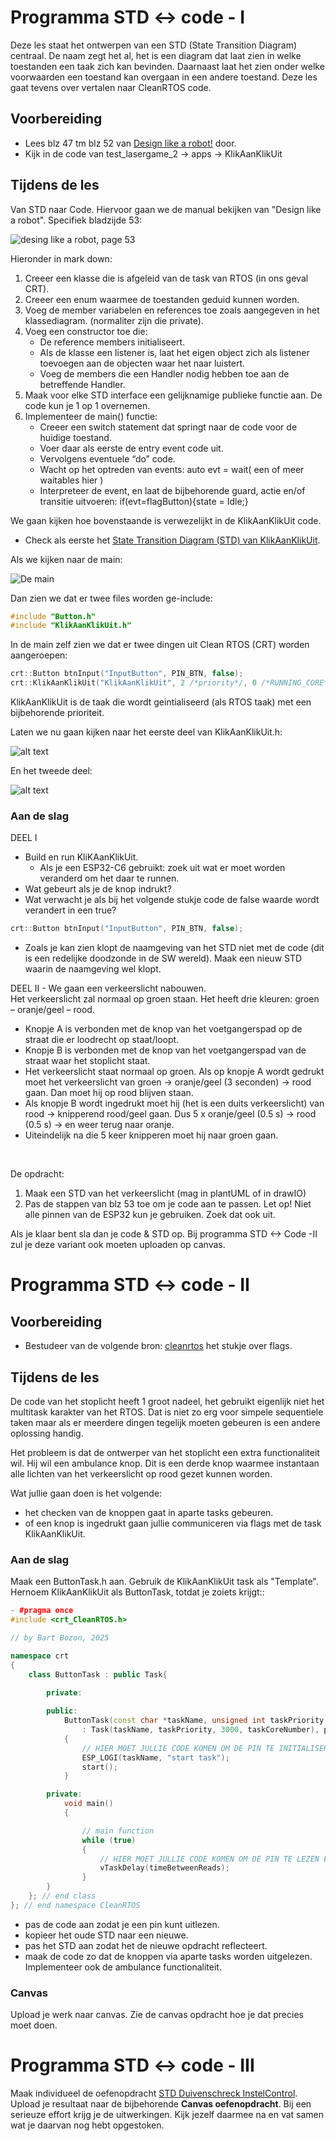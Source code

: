 # Programma STD <-> code - I

Deze les staat het ontwerpen van een STD (State Transition Diagram) centraal. De naam zegt het al, het is een diagram dat laat zien in welke toestanden een taak zich kan bevinden. Daarnaast laat het zien onder welke voorwaarden een toestand kan overgaan in een andere toestand. Deze les gaat tevens over vertalen naar CleanRTOS code.

## Voorbereiding

- Lees blz 47 tm blz 52 van [Design like a robot!](../../onderwijsmateriaal/readers/Design%20Like%20a%20Robot!.pdf) door.
- Kijk in de code van test_lasergame_2 -> apps -> KlikAanKlikUit

## Tijdens de les

Van STD naar Code. Hiervoor gaan we de manual bekijken van "Design like a robot". Specifiek bladzijde 53:  

![desing like a robot, page 53](image.png)

Hieronder in mark down:
1. Creeer een klasse die is afgeleid van de task van RTOS (in ons geval CRT).
2. Creeer een enum waarmee de toestanden geduid kunnen worden.
3. Voeg de member variabelen en references toe zoals aangegeven in het klassediagram.
(normaliter zijn die private).
4. Voeg een constructor toe die:
   -  De reference members initialiseert.
   -  Als de klasse een listener is, laat het eigen object zich als listener toevoegen aan de
objecten waar het naar luistert.
   -  Voeg de members die een Handler nodig hebben toe aan de betreffende Handler.
5. Maak voor elke STD interface een gelijknamige publieke functie aan. De code kun je 1 op 1
overnemen.
6. Implementeer de main() functie:
   - Creeer een switch statement dat springt naar de code voor de huidige toestand.
    - Voer daar als eerste de entry event code uit.
    - Vervolgens eventuele “do” code.
    - Wacht op het optreden van events:
auto evt = wait( een of meer waitables hier )
    - Interpreteer de event, en laat de bijbehorende guard, actie en/of transitie uitvoeren:
if(evt=flagButton){state = Idle;}

We gaan kijken hoe bovenstaande is verwezelijkt in de KlikAanKlikUit code. 
- Check als eerste het [State Transition Diagram (STD) van KlikAanKlikUit](../../onderwijsmateriaal/opdrachten/oefenopdrachten/std-klik-aan-klik-uit/KlikAan-KlikUit-1.png).

Als we kijken naar de main: 

![De main](image-1.png)

Dan zien we dat er twee files worden ge-include: 
```c++
#include "Button.h"
#include "KlikAanKlikUit.h"
```

In de main zelf zien we dat er twee dingen uit Clean RTOS (CRT) worden aangeroepen: 
```c++
crt::Button btnInput("InputButton", PIN_BTN, false);
crt::KlikAanKlikUit("KlikAanKlikUit", 2 /*priority*/, 0 /*RUNNING_CORE*/, PIN_LED, (crt::Button*)&btnInput);
```
KlikAanKlikUit is de taak die wordt geintialiseerd (als RTOS taak) met een bijbehorende prioriteit. 

Laten we nu gaan kijken naar het eerste deel van KlikAanKlikUit.h:

![alt text](image-4.png)

En het tweede deel:

![alt text](image-5.png)


### Aan de slag
DEEL I
-  Build en run KliKAanKlikUit.
   - Als je een ESP32-C6 gebruikt: zoek uit wat er moet worden veranderd om het daar te runnen.
- Wat gebeurt als je de knop indrukt?
- Wat verwacht je als bij het volgende stukje code de false waarde wordt verandert in een true?
```c++
crt::Button btnInput("InputButton", PIN_BTN, false);
```
- Zoals je kan zien klopt de naamgeving van het STD niet met de code (dit is een redelijke doodzonde in de SW wereld). Maak een nieuw STD waarin de naamgeving wel klopt. 
  

DEEL II - We gaan een verkeerslicht nabouwen. <br>
Het verkeerslicht zal normaal op groen staan. Het heeft drie kleuren: groen – oranje/geel – rood. 
- 	Knopje A is verbonden met de knop van het voetgangerspad op de straat die er loodrecht op staat/loopt.
- 	Knopje B is verbonden met de knop van het voetgangerspad van de straat waar het stoplicht staat.
- 	Het verkeerslicht staat normaal op groen. Als op knopje A wordt gedrukt moet het verkeerslicht van groen -> oranje/geel (3 seconden) -> rood gaan. Dan moet hij op rood blijven staan.
- 	Als knopje B wordt ingedrukt moet hij (het is een duits verkeerslicht) van rood -> knipperend rood/geel gaan. Dus 5 x oranje/geel (0.5 s) -> rood (0.5 s) -> en weer terug naar oranje.
- 	Uiteindelijk na die 5 keer knipperen moet hij naar groen gaan.  
<br>

De opdracht:
1) Maak een STD van het verkeerslicht (mag in plantUML of in drawIO)
2) Pas de stappen van blz 53 toe om je code aan te passen. Let op! Niet alle pinnen van de ESP32 kun je gebruiken. Zoek dat ook uit.

Als je klaar bent sla dan je code & STD op. Bij programma STD <-> Code -II zul je deze variant ook moeten uploaden op canvas.


# Programma STD <-> code - II

## Voorbereiding

- Bestudeer van de volgende bron: [cleanrtos](../../infrastructuur/CleanRTOS/README.md) het stukje over flags. 

## Tijdens de les
De code van het stoplicht heeft 1 groot nadeel, het gebruikt eigenlijk niet het multitask karakter van het RTOS. Dat is niet zo erg voor simpele sequentiele taken maar als er meerdere dingen tegelijk moeten gebeuren is een andere oplossing handig.

Het probleem is dat de ontwerper van het stoplicht een extra functionaliteit wil. Hij wil een ambulance knop. Dit is een derde knop waarmee instantaan alle lichten van het verkeerslicht op rood gezet kunnen worden. 

Wat jullie gaan doen is het volgende:
- het checken van de knoppen gaat in aparte tasks gebeuren.
- of een knop is ingedrukt gaan jullie communiceren via flags met de task KlikAanKlikUit. 
  
### Aan de slag
  
Maak een ButtonTask.h aan. Gebruik de KlikAanKlikUit task als "Template". Hernoem KlikAanKlikUit als ButtonTask, totdat je zoiets krijgt::
```c++
- #pragma once
#include <crt_CleanRTOS.h>

// by Bart Bozon, 2025

namespace crt
{
	class ButtonTask : public Task{
		
		private:

		public:
			ButtonTask(const char *taskName, unsigned int taskPriority, unsigned int taskCoreNumber, const uint8_t pinButton, int timeBetweenReads)
				: Task(taskName, taskPriority, 3000, taskCoreNumber), pinButton(pinButton), timeBetweenReads(timeBetweenReads)
			{
                // HIER MOET JULLIE CODE KOMEN OM DE PIN TE INITIALISEREN
				ESP_LOGI(taskName, "start task");
				start();
			}

		private:
			void main()
			{

				// main function
				while (true)
				{
                    // HIER MOET JULLIE CODE KOMEN OM DE PIN TE LEZEN EN DE FLAG TE ZETTEN
					vTaskDelay(timeBetweenReads);
				}
		}
	}; // end class 
}; // end namespace CleanRTOS
```

- pas de code aan zodat je een pin kunt uitlezen.
- kopieer het oude STD naar een nieuwe.
- pas het STD aan zodat het de nieuwe opdracht reflecteert.
- maak de code zo dat de knoppen via aparte tasks worden uitgelezen. Implementeer ook de ambulance functionaliteit. 

### Canvas
Upload je werk naar canvas. Zie de canvas opdracht hoe je dat precies moet doen.

# Programma STD <-> code - III

Maak individueel de oefenopdracht [STD Duivenschreck InstelControl](../../onderwijsmateriaal/opdrachten/oefenopdrachten/std-duivenschreck-instelcontrol/std-duivenschreck-instelcontrol.md). Upload je resultaat naar de bijbehorende **Canvas oefenopdracht**. Bij een serieuze effort krijg je de uitwerkingen. Kijk jezelf daarmee na en vat samen wat je daarvan nog hebt opgestoken.

